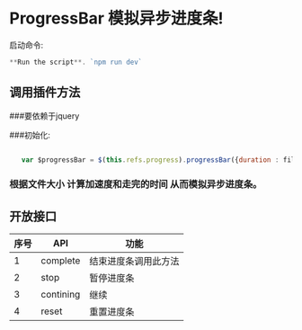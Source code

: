 # ProgressBar 模拟异步进度条!

启动命令: 

```js
**Run the script**. `npm run dev` 

```

## 调用插件方法

###要依赖于jquery

###初始化:

```js

   var $progressBar = $(this.refs.progress).progressBar({duration : file.size});

```
### 根据文件大小 计算加速度和走完的时间  从而模拟异步进度条。

## 开放接口

| **序号** | **API** | **功能** |
|-------|-------|----------|
| 1 | complete  | 结束进度条调用此方法 |
| 2 | stop | 暂停进度条 |
| 3 | contining | 继续 |
| 4 | reset | 重置进度条 |

